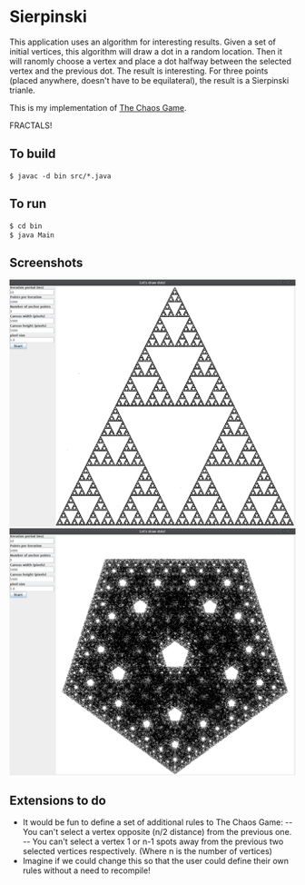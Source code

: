 # Sierpinski

This application uses an algorithm for interesting results.  Given a set of initial vertices, this algorithm will draw a dot in a random location.  Then it will ranomly choose a vertex and place a dot halfway between the selected vertex and the previous dot.  The result is interesting.  For three points (placed anywhere, doesn't have to be equilateral), the result is a Sierpinski trianle.

This is my implementation of [The Chaos Game](https://en.wikipedia.org/wiki/Chaos_game).

FRACTALS!

## To build

```
$ javac -d bin src/*.java
```

## To run
```
$ cd bin
$ java Main
```

## Screenshots

![Screenshot1](./img/screenshot1.png?raw=true "Screenshot 1")
![Screenshot2](./img/screenshot2.png?raw=true "Screenshot 2")

## Extensions to do

- It would be fun to define a set of additional rules to The Chaos Game:
-- You can't select a vertex opposite (n/2 distance) from the previous one.
-- You can't select a vertex 1 or n-1 spots away from the previous two selected vertices respectively. (Where n is the number of vertices)
- Imagine if we could change this so that the user could define their own rules without a need to recompile!
